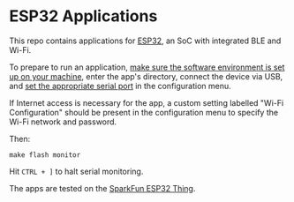 ESP32 Applications
==================

This repo contains applications for [ESP32](https://www.espressif.com/en/products/hardware/esp32/overview), an SoC with integrated BLE and Wi-Fi.

To prepare to run an application, [make sure the software environment is set up on your machine](https://esp-idf.readthedocs.io/en/latest/get-started/index.html), enter the app's directory, connect the device via USB, and [set the appropriate serial port](https://esp-idf.readthedocs.io/en/latest/get-started/index.html#configure) in the configuration menu. 

If Internet access is necessary for the app, a custom setting labelled "Wi-Fi Configuration" should be present in the configuration menu to specify the Wi-Fi network and password. 

Then:

    make flash monitor

Hit `CTRL + ]` to halt serial monitoring.

The apps are tested on the [SparkFun ESP32 Thing](https://www.sparkfun.com/products/13907).
